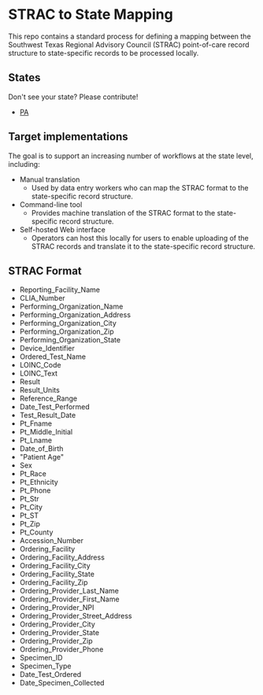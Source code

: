 # STRAC to State Mapping

This repo contains a standard process for defining a mapping between the Southwest Texas Regional Advisory Council (STRAC) point-of-care record structure to state-specific records to be processed locally.

## States

Don't see your state? Please contribute!

- [PA](./PA)

## Target implementations

The goal is to support an increasing number of workflows at the state level, including:

- Manual translation
  - Used by data entry workers who can map the STRAC format to the state-specific record structure.
- Command-line tool
  - Provides machine translation of the STRAC format to the state-specific record structure.
- Self-hosted Web interface
  - Operators can host this locally for users to enable uploading of the STRAC records and translate it to the state-specific record structure.

## STRAC Format

- Reporting_Facility_Name
- CLIA_Number
- Performing_Organization_Name
- Performing_Organization_Address
- Performing_Organization_City
- Performing_Organization_Zip
- Performing_Organization_State
- Device_Identifier
- Ordered_Test_Name
- LOINC_Code
- LOINC_Text
- Result
- Result_Units
- Reference_Range
- Date_Test_Performed
- Test_Result_Date
- Pt_Fname
- Pt_Middle_Initial
- Pt_Lname
- Date_of_Birth
- "Patient Age"
- Sex
- Pt_Race
- Pt_Ethnicity
- Pt_Phone
- Pt_Str
- Pt_City
- Pt_ST
- Pt_Zip
- Pt_County
- Accession_Number
- Ordering_Facility
- Ordering_Facility_Address
- Ordering_Facility_City
- Ordering_Facility_State
- Ordering_Facility_Zip
- Ordering_Provider_Last_Name
- Ordering_Provider_First_Name
- Ordering_Provider_NPI
- Ordering_Provider_Street_Address
- Ordering_Provider_City
- Ordering_Provider_State
- Ordering_Provider_Zip
- Ordering_Provider_Phone
- Specimen_ID
- Specimen_Type
- Date_Test_Ordered
- Date_Specimen_Collected
